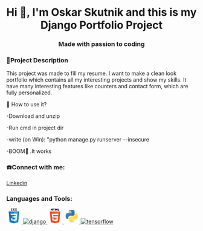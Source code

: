 <h1 align="center">Hi 👋, I'm Oskar Skutnik and this is my Django Portfolio Project</h1>
<h3 align="center">Made with passion to coding </h3>

<h3>📄Project Description </h3>
<p>This project was made to fill my resume. I want to make a clean look portfolio which contains all my interesting projects and show my skills.
   It have many interesting features like counters and contact form, which are fully personalized.
</p

<h3>🔧 How to use it? </h3>
<p>-Download and unzip</p>
<p>-Run cmd in project dir</p>
<p>-write (on Win): "python manage.py runserver --insecure</p>
<p>-BOOM🎉 .It works</p>
  









<h3 align="left">☎️Connect with me:</h3>
<p><a href="https://www.linkedin.com/in/oskar-skutnik-082b35307/">Linkedin </a></p>
<p align="left">
</p>

<h3 align="left">Languages and Tools:</h3>
<p align="left"> <a href="https://www.w3schools.com/css/" target="_blank" rel="noreferrer"> <img src="https://raw.githubusercontent.com/devicons/devicon/master/icons/css3/css3-original-wordmark.svg" alt="css3" width="40" height="40"/> </a> <a href="https://www.djangoproject.com/" target="_blank" rel="noreferrer"> <img src="https://cdn.worldvectorlogo.com/logos/django.svg" alt="django" width="40" height="40"/> </a> <a href="https://www.w3.org/html/" target="_blank" rel="noreferrer"> <img src="https://raw.githubusercontent.com/devicons/devicon/master/icons/html5/html5-original-wordmark.svg" alt="html5" width="40" height="40"/> </a> <a href="https://www.python.org" target="_blank" rel="noreferrer"> <img src="https://raw.githubusercontent.com/devicons/devicon/master/icons/python/python-original.svg" alt="python" width="40" height="40"/> </a> <a href="https://www.tensorflow.org" target="_blank" rel="noreferrer"> <img src="https://www.vectorlogo.zone/logos/tensorflow/tensorflow-icon.svg" alt="tensorflow" width="40" height="40"/> </a> </p>
